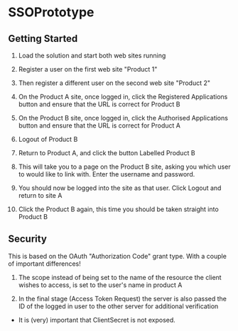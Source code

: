 # SSOPrototype

## Getting Started

1. Load the solution and start both web sites running

2. Register a user on the first web site "Product 1"

3. Then register a different user on the second web site "Product 2"

4. On the Product A site,  once logged in,  click the Registered Applications button and ensure that the URL is correct for Product B

5. On the Product B site,  once logged in,  click the Authorised Applications button and ensure that the URL is correct for Product A

6. Logout of Product B

7. Return to Product A,  and click the button Labelled Product B

8. This will take you to a page on the Product B site,  asking you which user to would like to link with.  Enter the username and password.

9. You should now be logged into the site as that user.  Click Logout and return to site A

10. Click the Product B again,  this time you should be taken straight into Product B

## Security

This is based on the OAuth "Authorization Code" grant type.  With a couple of important differences!

1. The scope instead of being set to the name of the resource the client wishes to access,  is set to the user's name in product A

2. In the final stage (Access Token Request) the server is also passed the ID of the logged in user to the other server for additional verification

* It is (very) important that ClientSecret is not exposed.



  